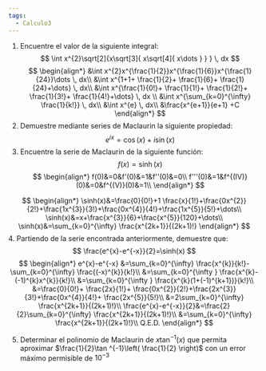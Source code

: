 ```yaml
---
tags:
  - Calculo3
---
```

1. Encuentre el valor de la siguiente integral:
$$
\int x^{2}\sqrt[2]{x\sqrt[3]{ x\sqrt[4]{ x\dots } }  } \, dx 
$$
$$
\begin{align*}
&\int x^{2}x^{\frac{1}{2}}x^{\frac{1}{6}}x^{\frac{1}{24}}\dots \, dx\\
&\int x^{1+1+ \frac{1}{2}+ \frac{1}{6}+ \frac{1}{24}+\dots}  \, dx\\
&\int x^{\frac{1}{0!}+ \frac{1}{1!}+ \frac{1}{2!}+ \frac{1}{3!}+ \frac{1}{4!}+\dots} \, dx  \\
&\int x^{\sum_{k=0}^{\infty} \frac{1}{k!}} \, dx\\
&\int x^{e} \, dx\\
&\frac{x^{e+1}}{e+1}   +C
\end{align*} 
$$
2. Demuestre mediante series de Maclaurin la siguiente propiedad:
$$
e^{ix}=\cos(x)+i\sin(x)
$$
3. Encuentre la serie de Maclaurin de la siguiente función:
$$
f(x)=\sinh(x)
$$
$$
\begin{align*}
f(0)&=0&f'(0)&=1&f''(0)&=0\\
f'''(0)&=1&f^{(IV)}(0)&=0&f^{(V)}(0)&=1\\
\end{align*}
$$

$$
\begin{align*}
\sinh(x)&=\frac{0}{0!}+1 \frac{x}{1!}+\frac{0x^{2}}{2!}+\frac{1x^{3}}{3!}+\frac{0x^{4}}{4!}+\frac{1x^{5}}{5!}+\dots\\
\sinh(x)&=x+\frac{x^{3}}{6}+\frac{x^{5}}{120}+\dots\\
\sinh(x)&=\sum_{k=0}^{\infty} \frac{x^{2k+1}}{(2k+1)!}
\end{align*}
$$
4. Partiendo de la serie encontrada anteriormente, demuestre que:
$$
\frac{e^{x}-e^{-x}}{2}=\sinh(x)
$$
$$
\begin{align*}
e^{x}-e^{-x}
&=\sum_{k=0}^{\infty} \frac{x^{k}}{k!}-\sum_{k=0}^{\infty} \frac{(-x)^{k}}{k!}\\
&=\sum_{k=0}^{\infty } \frac{x^{k}-(-1)^{k}x^{k}}{k!}\\
&=\sum_{k=0}^{\infty } \frac{x^{k}(1+(-1)^{k+1})}{k!}\\
&=\frac{0}{0!}+ \frac{2x}{1!}+ \frac{0x^{2}}{2!}+\frac{2x^{3}}{3!}+\frac{0x^{4}}{4!}+ \frac{2x^{5}}{5!}\\
&=2\sum_{k=0}^{\infty} \frac{x^{2k+1}}{(2k+1)!}\\
\frac{e^{x}-e^{-x}}{2}&=\frac{2}{2}\sum_{k=0}^{\infty} \frac{x^{2k+1}}{(2k+1)!}\\
&=\sum_{k=0}^{\infty} \frac{x^{2k+1}}{(2k+1)!}\\
Q.E.D.
\end{align*}
$$


5. Determinar el polinomio de Maclaurin de $x\tan ^{-1}(x)$ que permita aproximar $\frac{1}{2}\tan ^{-1}\left( \frac{1}{2} \right)$ con un error máximo permisible de $10^{-3}$

